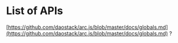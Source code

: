 # List of APIs

[https://github.com/daostack/arc.js/blob/master/docs/globals.md](https://github.com/daostack/arc.js/blob/master/docs/globals.md) ?

